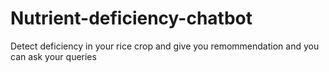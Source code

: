 # Nutrient-deficiency-chatbot
Detect deficiency in your rice crop and give you remommendation and you can ask your queries
